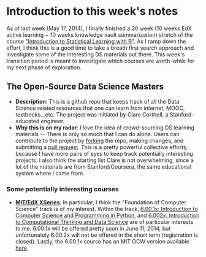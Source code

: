 # Introduction to this week's notes
As of last week (May 17, 2014), I finally finished a 20 week (10 weeks EdX active learning + 10 weeks knowledge vault summarization) stretch of the course ["Introduction to Statistical Learning with R"](http://www-bcf.usc.edu/~gareth/ISL/). As I ramp down the effort, I think this is a good time to take a breath first search approach and investigate some of the interesting DS materials out there. This week's transition period is meant to investigate which courses are worth-while for my next phase of exploration.

## The Open-Source Data Science Masters
* **Description**: This is a github repo that keeps track of all the Data Science related resources that one can learn from internet, MOOC, textbooks...etc. The project was initiated by Clare Corthell, a Stanford-educated engineer. 
* **Why this is on my radar**: I love the idea of crowd-sourcing DS learning materials -- There is only so much that I can do alone. Users can contribute to the project by [forking](https://help.github.com/articles/fork-a-repo) the repo, making changes, and submitting a [pull request](https://help.github.com/articles/using-pull-requests). This is a pretty powerful collective efforts, because I have more pairs of eyes to keep track potentially interesting projects. I also think the starting list Clare is not overwhelming, since a lot of the materials are from Stanford/Coursera, the same educational system where I came from.

### Some potentially interesting courses

* [**MIT/EdX XSeries**](https://www.edx.org/xseries): In particular, I think the "Foundation of Computer Science" track is of my interest. Within the track, [6.00.1x: Introduction to Computer Science and Programming in Python](https://www.edx.org/course/mitx/mitx-6-00-1x-introduction-computer-1841#.U4JfpFhdW84), and [6.002x: Introduction to Computational Thinking and Data Science](https://www.edx.org/course/mitx/mitx-6-00-2x-introduction-computational-1505) are of particular interests
to me. 6.00.1x will be offered pretty soon in June 11, 2014, but unfortunately 6.00.2x will not be offered in the short term (registration is closed). Lastly, the 6.00.1x course has an MIT OCW version available [here](http://ocw.mit.edu/courses/electrical-engineering-and-computer-science/6-00sc-introduction-to-computer-science-and-programming-spring-2011/index.htm).
